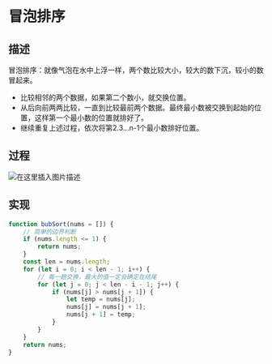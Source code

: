 # 冒泡排序

## 描述

冒泡排序：就像气泡在水中上浮一样，两个数比较大小，较大的数下沉，较小的数冒起来。

* 比较相邻的两个数据，如果第二个数小，就交换位置。
* 从后向前两两比较，一直到比较最前两个数据。最终最小数被交换到起始的位置，这样第一个最小数的位置就排好了。
* 继续重复上述过程，依次将第2.3...n-1个最小数排好位置。

## 过程

![在这里插入图片描述](https://img-blog.csdnimg.cn/20200401095658345.gif)


## 实现

```js
function bubSort(nums = []) {
    // 简单的边界判断
    if (nums.length <= 1) {
        return nums;
    }
    const len = nums.length;
    for (let i = 0; i < len - 1; i++) {
        // 每一趟交换，最大的值一定会确定在结尾
        for (let j = 0; j < len - i - 1; j++) {
            if (nums[j] > nums[j + 1]) {
                let temp = nums[j];
                nums[j] = nums[j + 1];
                nums[j + 1] = temp;
            }
        }
    }
    return nums;
}
```
